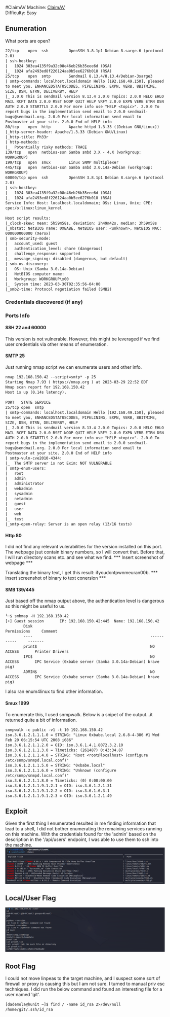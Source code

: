 #ClaimAV
Machine: [ClaimAV](https://portal.offensive-security.com/labs/practice)\
Difficulty: Easy


## Enumeration
What ports are open? 

```
22/tcp    open  ssh         OpenSSH 3.8.1p1 Debian 8.sarge.6 (protocol 2.0)
| ssh-hostkey: 
|   1024 303ea4135f9a32c08e46eb26b35eee6d (DSA)
|_  1024 afa2493ed8f226124aa0b5ee6276b018 (RSA)
25/tcp    open  smtp        Sendmail 8.13.4/8.13.4/Debian-3sarge3
| smtp-commands: localhost.localdomain Hello [192.168.49.150], pleased to meet you, ENHANCEDSTATUSCODES, PIPELINING, EXPN, VERB, 8BITMIME, SIZE, DSN, ETRN, DELIVERBY, HELP
|_ 2.0.0 This is sendmail version 8.13.4 2.0.0 Topics: 2.0.0 HELO EHLO MAIL RCPT DATA 2.0.0 RSET NOOP QUIT HELP VRFY 2.0.0 EXPN VERB ETRN DSN AUTH 2.0.0 STARTTLS 2.0.0 For more info use "HELP <topic>". 2.0.0 To report bugs in the implementation send email to 2.0.0 sendmail-bugs@sendmail.org. 2.0.0 For local information send email to Postmaster at your site. 2.0.0 End of HELP info
80/tcp    open  http        Apache httpd 1.3.33 ((Debian GNU/Linux))
|_http-server-header: Apache/1.3.33 (Debian GNU/Linux)
|_http-title: Ph33r
| http-methods: 
|_  Potentially risky methods: TRACE
139/tcp   open  netbios-ssn Samba smbd 3.X - 4.X (workgroup: WORKGROUP)
199/tcp   open  smux        Linux SNMP multiplexer
445/tcp   open  netbios-ssn Samba smbd 3.0.14a-Debian (workgroup: WORKGROUP)
60000/tcp open  ssh         OpenSSH 3.8.1p1 Debian 8.sarge.6 (protocol 2.0)
| ssh-hostkey: 
|   1024 303ea4135f9a32c08e46eb26b35eee6d (DSA)
|_  1024 afa2493ed8f226124aa0b5ee6276b018 (RSA)
Service Info: Host: localhost.localdomain; OSs: Linux, Unix; CPE: cpe:/o:linux:linux_kernel

Host script results:
|_clock-skew: mean: 5h59m58s, deviation: 2h49m42s, median: 3h59m58s
|_nbstat: NetBIOS name: 0XBABE, NetBIOS user: <unknown>, NetBIOS MAC: 000000000000 (Xerox)
| smb-security-mode: 
|   account_used: guest
|   authentication_level: share (dangerous)
|   challenge_response: supported
|_  message_signing: disabled (dangerous, but default)
| smb-os-discovery: 
|   OS: Unix (Samba 3.0.14a-Debian)
|   NetBIOS computer name: 
|   Workgroup: WORKGROUP\x00
|_  System time: 2023-03-30T02:35:56-04:00
|_smb2-time: Protocol negotiation failed (SMB2)

```

### Credentials discovered (if any)

### Ports Info
#### SSH 22 and 60000
This version is not vulnerable. However, this might be leveraged if we find user credentials via other means of enumeration. 

#### SMTP 25
Just running nmap script we can enumerate users and other info. 
```
nmap 192.168.150.42 --script=smtp* -p 25
Starting Nmap 7.93 ( https://nmap.org ) at 2023-03-29 22:52 EDT
Nmap scan report for 192.168.150.42
Host is up (0.14s latency).

PORT   STATE SERVICE
25/tcp open  smtp
| smtp-commands: localhost.localdomain Hello [192.168.49.150], pleased to meet you, ENHANCEDSTATUSCODES, PIPELINING, EXPN, VERB, 8BITMIME, SIZE, DSN, ETRN, DELIVERBY, HELP
|_ 2.0.0 This is sendmail version 8.13.4 2.0.0 Topics: 2.0.0 HELO EHLO MAIL RCPT DATA 2.0.0 RSET NOOP QUIT HELP VRFY 2.0.0 EXPN VERB ETRN DSN AUTH 2.0.0 STARTTLS 2.0.0 For more info use "HELP <topic>". 2.0.0 To report bugs in the implementation send email to 2.0.0 sendmail-bugs@sendmail.org. 2.0.0 For local information send email to Postmaster at your site. 2.0.0 End of HELP info
| smtp-vuln-cve2010-4344: 
|_  The SMTP server is not Exim: NOT VULNERABLE
| smtp-enum-users: 
|   root
|   admin
|   administrator
|   webadmin
|   sysadmin
|   netadmin
|   guest
|   user
|   web
|_  test
|_smtp-open-relay: Server is an open relay (13/16 tests)

```

#### Http 80
I did not find any relevant vulerabilities for the version installed on this port. The webpage jsut contain binary numbers, so I will convert that.  Before that, I will run directory scans etc. and see what we find.
*** Insert screenshot of webpage ***

Translating the binary text, I get this result: ifyoudontpwnmeuran00b.
*** insert screenshot of binary to text conersion *** 

#### SMB 139/445
Just based off the nmap output above, the authentication level is dangerous so this might be useful to us.
```
└─$ smbmap -H 192.168.150.42
[+] Guest session       IP: 192.168.150.42:445  Name: 192.168.150.42                                    
        Disk                                                    Permissions     Comment
        ----                                                    -----------     -------
        print$                                                  NO ACCESS       Printer Drivers
        IPC$                                                    NO ACCESS       IPC Service (0xbabe server (Samba 3.0.14a-Debian) brave pig)
        ADMIN$                                                  NO ACCESS       IPC Service (0xbabe server (Samba 3.0.14a-Debian) brave pig)
```

I also ran enum4linux to find other information.

#### Smux 1999
To enumerate this, I used snmpwalk. Below is a snipet of the output...it returned quite a bit of information.
```
snmpwalk -c public -v1 -t 10 192.168.150.42
iso.3.6.1.2.1.1.1.0 = STRING: "Linux 0xbabe.local 2.6.8-4-386 #1 Wed Feb 20 06:15:54 UTC 2008 i686"
iso.3.6.1.2.1.1.2.0 = OID: iso.3.6.1.4.1.8072.3.2.10
iso.3.6.1.2.1.1.3.0 = Timeticks: (261487) 0:43:34.87
iso.3.6.1.2.1.1.4.0 = STRING: "Root <root@localhost> (configure /etc/snmp/snmpd.local.conf)"
iso.3.6.1.2.1.1.5.0 = STRING: "0xbabe.local"
iso.3.6.1.2.1.1.6.0 = STRING: "Unknown (configure /etc/snmp/snmpd.local.conf)"
iso.3.6.1.2.1.1.8.0 = Timeticks: (0) 0:00:00.00
iso.3.6.1.2.1.1.9.1.2.1 = OID: iso.3.6.1.2.1.31
iso.3.6.1.2.1.1.9.1.2.2 = OID: iso.3.6.1.6.3.1
iso.3.6.1.2.1.1.9.1.2.3 = OID: iso.3.6.1.2.1.49
```


## Exploit

Given the first thing I enumerated resulted in me finding information that lead to a shell, I did not bother enumerating the remaining services running on this machine.  With the credentials found for the 'admin' based on the description in the '/api/users' endpoint, I was able to use them to ssh into the machine.
![Results!](screenshots/4.png)
## Local/User Flag
![Results!](screenshots/5.png)

## Root Flag
I could not move linpeas to the target machine, and I suspect some sort of firewall or proxy is causing this but I am not sure. I turned to manual priv esc techniques. I did run the below command and found an interesting file for a user named 'git'. 
```
[dademola@hunit ~]$ find / -name id_rsa 2>/dev/null
/home/git/.ssh/id_rsa
```